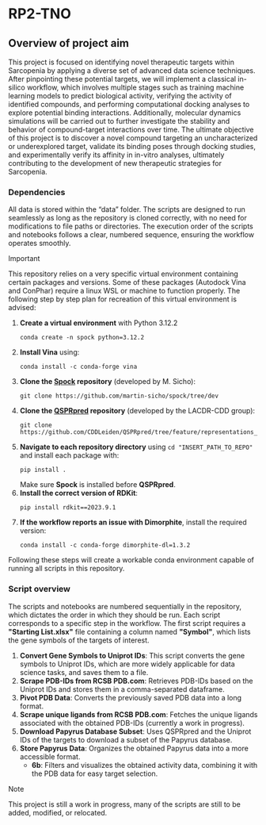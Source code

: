 # RP2-TNO
## Overview of project aim
This project is focused on identifying novel therapeutic targets within Sarcopenia by applying a diverse set of advanced data science techniques. After pinpointing these potential targets, we will implement a classical in-silico workflow, which involves multiple stages such as training machine learning models to predict biological activity, verifying the activity of identified compounds, and performing computational docking analyses to explore potential binding interactions. Additionally, molecular dynamics simulations will be carried out to further investigate the stability and behavior of compound-target interactions over time. The ultimate objective of this project is to discover a novel compound targeting an uncharacterized or underexplored target, validate its binding poses through docking studies, and experimentally verify its affinity in in-vitro analyses, ultimately contributing to the development of new therapeutic strategies for Sarcopenia.

### Dependencies
All data is stored within the “data” folder. The scripts are designed to run seamlessly as long as the repository is cloned correctly, with no need for modifications to file paths or directories. The execution order of the scripts and notebooks follows a clear, numbered sequence, ensuring the workflow operates smoothly.

> [!IMPORTANT]
>This repository relies on a very specific virtual environment containing certain packages and versions. Some of these packages (Autodock Vina and ConPhar) require a linux WSL or machine to function properly. The following step by step plan for recreation of this virtual environment is advised:
1. **Create a virtual environment** with Python 3.12.2
   ```
   conda create -n spock python=3.12.2
   ```
2. **Install Vina** using:  
   ```
   conda install -c conda-forge vina
   ```
3. **Clone the [Spock](https://github.com/martin-sicho/spock/tree/dev) repository** (developed by M. Sicho):  
   ```
   git clone https://github.com/martin-sicho/spock/tree/dev
   ```
4. **Clone the [QSPRpred](https://github.com/CDDLeiden/QSPRpred/tree/feature/representations_storage) repository** (developed by the LACDR-CDD group):  
   ```
   git clone https://github.com/CDDLeiden/QSPRpred/tree/feature/representations_storage
   ```
5. **Navigate to each repository directory** using `cd "INSERT_PATH_TO_REPO"` and install each package with:  
   ```
   pip install .
   ```  
   Make sure **Spock** is installed before **QSPRpred**.
6. **Install the correct version of RDKit**:  
   ```
   pip install rdkit==2023.9.1
   ```
7. **If the workflow reports an issue with Dimorphite**, install the required version:  
   ```
   conda install -c conda-forge dimorphite-dl=1.3.2
   ```

Following these steps will create a workable conda environment capable of running all scripts in this repository.

### Script overview
The scripts and notebooks are numbered sequentially in the repository, which dictates the order in which they should be run. Each script corresponds to a specific step in the workflow. The first script requires a **"Starting List.xlsx"** file containing a column named **"Symbol"**, which lists the gene symbols of the targets of interest.

1. **Convert Gene Symbols to Uniprot IDs**: This script converts the gene symbols to Uniprot IDs, which are more widely applicable for data science tasks, and saves them to a file.
2. **Scrape PDB-IDs from RCSB PDB.com**: Retrieves PDB-IDs based on the Uniprot IDs and stores them in a comma-separated dataframe.
3. **Pivot PDB Data**: Converts the previously saved PDB data into a long format.
4. **Scrape unique ligands from RCSB PDB.com**: Fetches the unique ligands associated with the obtained PDB-IDs (currently a work in progress).
5. **Download Papyrus Database Subset**: Uses QSPRpred and the Uniprot IDs of the targets to download a subset of the Papyrus database.
6. **Store Papyrus Data**: Organizes the obtained Papyrus data into a more accessible format.
   - **6b**: Filters and visualizes the obtained activity data, combining it with the PDB data for easy target selection.

> [!NOTE]
> This project is still a work in progress, many of the scripts are still to be added, modified, or relocated.